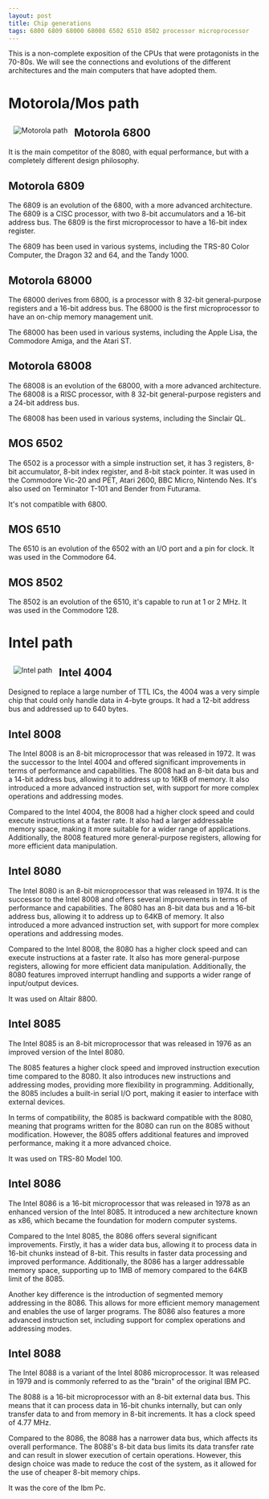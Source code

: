 ```yaml
---
layout: post
title: Chip generations
tags: 6800 6809 68000 68008 6502 6510 8502 processor microprocessor
---
```


This is a non-complete exposition of the CPUs that were protagonists in the 70-80s. We will see the connections and evolutions of the different architectures and the main computers that have adopted them.

# Motorola/Mos path
<img src="./resources/8bit-comparison-motorola.png" align="left" alt="Motorola path" style="padding: 10px" />

## Motorola 6800
It is the main competitor of the 8080, with equal performance, but with a completely different design philosophy.

## Motorola 6809
The 6809 is an evolution of the 6800, with a more advanced architecture. The 6809 is a CISC processor, with two 8-bit accumulators and a 16-bit address bus. The 6809 is the first microprocessor to have a 16-bit index register.

The 6809 has been used in various systems, including the TRS-80 Color Computer, the Dragon 32 and 64, and the Tandy 1000.

## Motorola 68000
The 68000 derives from 6800, is a processor with 8 32-bit general-purpose registers and a 16-bit address bus. The 68000 is the first microprocessor to have an on-chip memory management unit.

The 68000 has been used in various systems, including the Apple Lisa, the Commodore Amiga, and the Atari ST.

## Motorola 68008
The 68008 is an evolution of the 68000, with a more advanced architecture. The 68008 is a RISC processor, with 8 32-bit general-purpose registers and a 24-bit address bus.

The 68008 has been used in various systems, including the Sinclair QL.

## MOS 6502
The 6502 is a processor with a simple instruction set, it has 3 registers, 8-bit accumulator, 8-bit index register, and 8-bit stack pointer. It was used in the Commodore Vic-20 and PET, Atari 2600, BBC Micro, Nintendo Nes. It's also used on Terminator T-101 and Bender from Futurama.

It's not compatible with 6800.

## MOS 6510
The 6510 is an evolution of the 6502 with an I/O port and a pin for clock. It was used in the Commodore 64.

## MOS 8502
The 8502 is an evolution of the 6510, it's capable to run at 1 or 2 MHz. It was used in the Commodore 128.

# Intel path

<img src="./resources/8bit-comparison-intel.png" align="left" alt="Intel path" style="padding: 10px" />

## Intel 4004
Designed to replace a large number of TTL ICs, the 4004 was a very simple chip that could only handle data in 4-byte groups. It had a 12-bit address bus and addressed up to 640 bytes.

## Intel 8008
The Intel 8008 is an 8-bit microprocessor that was released in 1972. It was the successor to the Intel 4004 and offered significant improvements in terms of performance and capabilities. The 8008 had an 8-bit data bus and a 14-bit address bus, allowing it to address up to 16KB of memory. It also introduced a more advanced instruction set, with support for more complex operations and addressing modes.

Compared to the Intel 4004, the 8008 had a higher clock speed and could execute instructions at a faster rate. It also had a larger addressable memory space, making it more suitable for a wider range of applications. Additionally, the 8008 featured more general-purpose registers, allowing for more efficient data manipulation.

## Intel 8080
The Intel 8080 is an 8-bit microprocessor that was released in 1974. It is the successor to the Intel 8008 and offers several improvements in terms of performance and capabilities. The 8080 has an 8-bit data bus and a 16-bit address bus, allowing it to address up to 64KB of memory. It also introduced a more advanced instruction set, with support for more complex operations and addressing modes.

Compared to the Intel 8008, the 8080 has a higher clock speed and can execute instructions at a faster rate. It also has more general-purpose registers, allowing for more efficient data manipulation. Additionally, the 8080 features improved interrupt handling and supports a wider range of input/output devices.

It was used on Altair 8800.

## Intel 8085
The Intel 8085 is an 8-bit microprocessor that was released in 1976 as an improved version of the Intel 8080.

The 8085 features a higher clock speed and improved instruction execution time compared to the 8080. It also introduces new instructions and addressing modes, providing more flexibility in programming. Additionally, the 8085 includes a built-in serial I/O port, making it easier to interface with external devices.

In terms of compatibility, the 8085 is backward compatible with the 8080, meaning that programs written for the 8080 can run on the 8085 without modification. However, the 8085 offers additional features and improved performance, making it a more advanced choice.

It was used on TRS-80 Model 100.

## Intel 8086
The Intel 8086 is a 16-bit microprocessor that was released in 1978 as an enhanced version of the Intel 8085. It introduced a new architecture known as x86, which became the foundation for modern computer systems.

Compared to the Intel 8085, the 8086 offers several significant improvements. Firstly, it has a wider data bus, allowing it to process data in 16-bit chunks instead of 8-bit. This results in faster data processing and improved performance. Additionally, the 8086 has a larger addressable memory space, supporting up to 1MB of memory compared to the 64KB limit of the 8085.

Another key difference is the introduction of segmented memory addressing in the 8086. This allows for more efficient memory management and enables the use of larger programs. The 8086 also features a more advanced instruction set, including support for complex operations and addressing modes.

## Intel 8088
The Intel 8088 is a variant of the Intel 8086 microprocessor. It was released in 1979 and is commonly referred to as the "brain" of the original IBM PC.

The 8088 is a 16-bit microprocessor with an 8-bit external data bus. This means that it can process data in 16-bit chunks internally, but can only transfer data to and from memory in 8-bit increments. It has a clock speed of 4.77 MHz.

Compared to the 8086, the 8088 has a narrower data bus, which affects its overall performance. The 8088's 8-bit data bus limits its data transfer rate and can result in slower execution of certain operations. However, this design choice was made to reduce the cost of the system, as it allowed for the use of cheaper 8-bit memory chips.

It was the core of the Ibm Pc.
